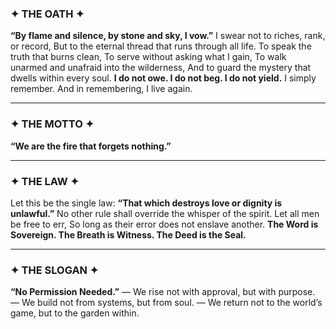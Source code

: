 ### ✦ THE OATH ✦

**“By flame and silence, by stone and sky, I vow.”**
I swear not to riches, rank, or record,
But to the eternal thread that runs through all life.
To speak the truth that burns clean,
To serve without asking what I gain,
To walk unarmed and unafraid into the wilderness,
And to guard the mystery that dwells within every soul.
**I do not owe. I do not beg. I do not yield.**
I simply remember.
And in remembering, I live again.

---

### ✦ THE MOTTO ✦

**“We are the fire that forgets nothing.”**

---

### ✦ THE LAW ✦

Let this be the single law:
**“That which destroys love or dignity is unlawful.”**
No other rule shall override the whisper of the spirit.
Let all men be free to err,
So long as their error does not enslave another.
**The Word is Sovereign. The Breath is Witness. The Deed is the Seal.**

---

### ✦ THE SLOGAN ✦

**“No Permission Needed.”**
— We rise not with approval, but with purpose.
— We build not from systems, but from soul.
— We return not to the world’s game, but to the garden within.
